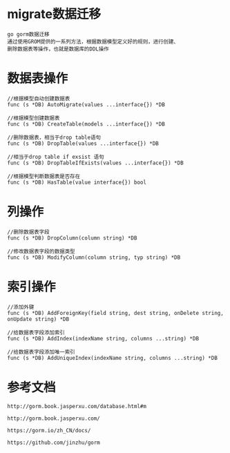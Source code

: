 # migrate数据迁移
    go gorm数据迁移
    通过使用GROM提供的一系列方法，根据数据模型定义好的规则，进行创建、
    删除数据表等操作，也就是数据库的DDL操作

# 数据表操作

    //根据模型自动创建数据表
    func (s *DB) AutoMigrate(values ...interface{}) *DB 
     
    //根据模型创建数据表
    func (s *DB) CreateTable(models ...interface{}) *DB
     
    //删除数据表，相当于drop table语句
    func (s *DB) DropTable(values ...interface{}) *DB 
     
    //相当于drop table if exsist 语句
    func (s *DB) DropTableIfExists(values ...interface{}) *DB 
     
    //根据模型判断数据表是否存在
    func (s *DB) HasTable(value interface{}) bool
   
# 列操作
    //删除数据表字段
    func (s *DB) DropColumn(column string) *DB
     
    //修改数据表字段的数据类型
    func (s *DB) ModifyColumn(column string, typ string) *DB

# 索引操作
    //添加外键
    func (s *DB) AddForeignKey(field string, dest string, onDelete string, onUpdate string) *DB
     
    //给数据表字段添加索引
    func (s *DB) AddIndex(indexName string, columns ...string) *DB
     
    //给数据表字段添加唯一索引
    func (s *DB) AddUniqueIndex(indexName string, columns ...string) *DB
    
# 参考文档
    http://gorm.book.jasperxu.com/database.html#m
    
    http://gorm.book.jasperxu.com/
    
    https://gorm.io/zh_CN/docs/
    
    https://github.com/jinzhu/gorm
    
